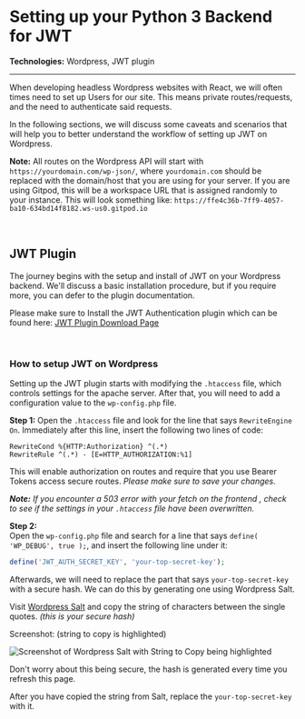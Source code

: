 # Setting up your Python 3 Backend for JWT

**Technologies:** Wordpress, JWT plugin<br>

_____

When developing headless Wordpress websites with React, we will often times need to set up Users for our site. This means private routes/requests, and the need to authenticate said requests.

In the following sections, we will discuss some caveats and scenarios that will help you to better understand the workflow of setting up JWT on Wordpress.

**Note:** All routes on the Wordpress API will start with `https://yourdomain.com/wp-json/`, where `yourdomain.com` should be replaced with the domain/host that you are using for your server. If you are using Gitpod, this will be a workspace URL that is assigned randomly to your instance. This will look something like:  `https://ffe4c36b-7ff9-4057-ba10-634bd14f8182.ws-us0.gitpod.io`

<br>

## JWT Plugin

The journey begins with the setup and install of JWT on your Wordpress backend. We'll discuss a basic installation procedure, but if you require more, you can defer to the plugin documentation.

Please make sure to Install the JWT Authentication plugin which can be found here: [JWT Plugin Download Page](https://wordpress.org/plugins/jwt-authentication-for-wp-rest-api/)

<br>

### How to setup JWT on Wordpress

Setting up the JWT plugin starts with modifying the `.htaccess` file, which controls settings for the apache server. After that, you will need to add a configuration value to the `wp-config.php` file.

**Step 1:** 
Open the `.htaccess` file and look for the line that says `RewriteEngine On`.  Immediately after this line, insert the following two lines of code:

```none
RewriteCond %{HTTP:Authorization} ^(.*)
RewriteRule ^(.*) - [E=HTTP_AUTHORIZATION:%1]
```

This will enable authorization on routes and require that you use Bearer Tokens access secure routes. *Please make sure to save your changes.*

***Note:*** *If you encounter a 503 error with your fetch on the frontend , check to see if the settings in your `.htaccess` file have been overwritten.*

**Step 2:**  
Open the `wp-config.php` file and search for a line that says `define( 'WP_DEBUG', true );`, and insert the following line under it:

```php
define('JWT_AUTH_SECRET_KEY', 'your-top-secret-key');
```

Afterwards, we will need to replace the part that says `your-top-secret-key` with a secure hash. We can do this by generating one using Wordpress Salt.

Visit [Wordpress Salt](https://api.wordpress.org/secret-key/1.1/salt/) and copy the string of characters between the single quotes. *(this is your secure hash)*

Screenshot: (string to copy is highlighted)

![Screenshot of Wordpress Salt with String to Copy being highlighted](https://i.ibb.co/gg0CD6J/salt.png) 

Don't worry about this being secure, the hash is generated every time you refresh this page.

After you have copied the string from Salt, replace the `your-top-secret-key` with it.
